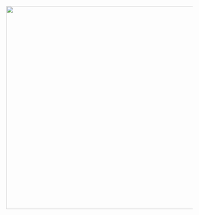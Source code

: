 <div align="center">
  <img height="550" src="https://www.icegif.com/wp-content/uploads/2023/12/icegif-797.gif"  />
</div>

###
